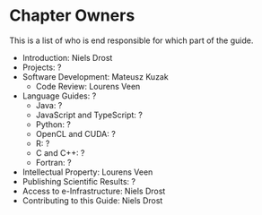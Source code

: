 # Chapter Owners

This is a list of who is end responsible for which part of the guide.

* Introduction: Niels Drost
* Projects: ?
* Software Development: Mateusz Kuzak
  * Code Review: Lourens Veen
* Language Guides: ?
  * Java: ?
  * JavaScript and TypeScript: ?
  * Python: ?
  * OpenCL and CUDA: ?
  * R: ?
  * C and C++: ?
  * Fortran: ?
* Intellectual Property: Lourens Veen
* Publishing Scientific Results: ?
* Access to e-Infrastructure: Niels Drost
* Contributing to this Guide: Niels Drost
